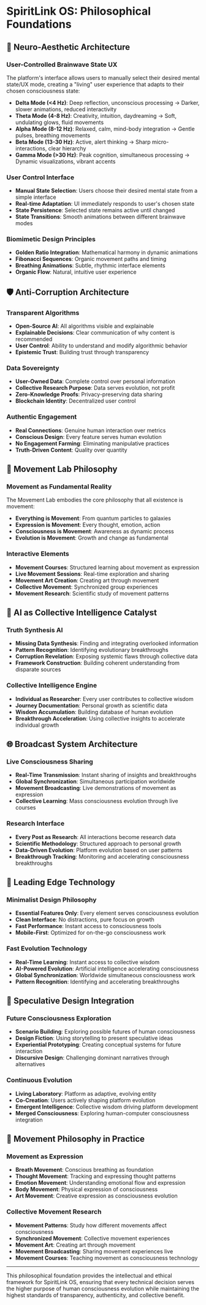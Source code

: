 # SpiritLink OS: Philosophical Foundations

## 🧠 Neuro-Aesthetic Architecture

### User-Controlled Brainwave State UX
The platform's interface allows users to manually select their desired mental state/UX mode, creating a "living" user experience that adapts to their chosen consciousness state:

- **Delta Mode (<4 Hz)**: Deep reflection, unconscious processing → Darker, slower animations, reduced interactivity
- **Theta Mode (4-8 Hz)**: Creativity, intuition, daydreaming → Soft, undulating glows, fluid movements
- **Alpha Mode (8-12 Hz)**: Relaxed, calm, mind-body integration → Gentle pulses, breathing movements
- **Beta Mode (13-30 Hz)**: Active, alert thinking → Sharp micro-interactions, clear hierarchy
- **Gamma Mode (>30 Hz)**: Peak cognition, simultaneous processing → Dynamic visualizations, vibrant accents

### User Control Interface
- **Manual State Selection**: Users choose their desired mental state from a simple interface
- **Real-time Adaptation**: UI immediately responds to user's chosen state
- **State Persistence**: Selected state remains active until changed
- **State Transitions**: Smooth animations between different brainwave modes

### Biomimetic Design Principles
- **Golden Ratio Integration**: Mathematical harmony in dynamic animations
- **Fibonacci Sequences**: Organic movement paths and timing
- **Breathing Animations**: Subtle, rhythmic interface elements
- **Organic Flow**: Natural, intuitive user experience

## 🛡️ Anti-Corruption Architecture

### Transparent Algorithms
- **Open-Source AI**: All algorithms visible and explainable
- **Explainable Decisions**: Clear communication of why content is recommended
- **User Control**: Ability to understand and modify algorithmic behavior
- **Epistemic Trust**: Building trust through transparency

### Data Sovereignty
- **User-Owned Data**: Complete control over personal information
- **Collective Research Purpose**: Data serves evolution, not profit
- **Zero-Knowledge Proofs**: Privacy-preserving data sharing
- **Blockchain Identity**: Decentralized user control

### Authentic Engagement
- **Real Connections**: Genuine human interaction over metrics
- **Conscious Design**: Every feature serves human evolution
- **No Engagement Farming**: Eliminating manipulative practices
- **Truth-Driven Content**: Quality over quantity

## 🎨 Movement Lab Philosophy

### Movement as Fundamental Reality
The Movement Lab embodies the core philosophy that all existence is movement:

- **Everything is Movement**: From quantum particles to galaxies
- **Expression is Movement**: Every thought, emotion, action
- **Consciousness is Movement**: Awareness as dynamic process
- **Evolution is Movement**: Growth and change as fundamental

### Interactive Elements
- **Movement Courses**: Structured learning about movement as expression
- **Live Movement Sessions**: Real-time exploration and sharing
- **Movement Art Creation**: Creating art through movement
- **Collective Movement**: Synchronized group experiences
- **Movement Research**: Scientific study of movement patterns

## 🤖 AI as Collective Intelligence Catalyst

### Truth Synthesis AI
- **Missing Data Synthesis**: Finding and integrating overlooked information
- **Pattern Recognition**: Identifying evolutionary breakthroughs
- **Corruption Revelation**: Exposing systemic flaws through collective data
- **Framework Construction**: Building coherent understanding from disparate sources

### Collective Intelligence Engine
- **Individual as Researcher**: Every user contributes to collective wisdom
- **Journey Documentation**: Personal growth as scientific data
- **Wisdom Accumulation**: Building database of human evolution
- **Breakthrough Acceleration**: Using collective insights to accelerate individual growth

## 🌐 Broadcast System Architecture

### Live Consciousness Sharing
- **Real-Time Transmission**: Instant sharing of insights and breakthroughs
- **Global Synchronization**: Simultaneous participation worldwide
- **Movement Broadcasting**: Live demonstrations of movement as expression
- **Collective Learning**: Mass consciousness evolution through live courses

### Research Interface
- **Every Post as Research**: All interactions become research data
- **Scientific Methodology**: Structured approach to personal growth
- **Data-Driven Evolution**: Platform evolution based on user patterns
- **Breakthrough Tracking**: Monitoring and accelerating consciousness breakthroughs

## 🎯 Leading Edge Technology

### Minimalist Design Philosophy
- **Essential Features Only**: Every element serves consciousness evolution
- **Clean Interface**: No distractions, pure focus on growth
- **Fast Performance**: Instant access to consciousness tools
- **Mobile-First**: Optimized for on-the-go consciousness work

### Fast Evolution Technology
- **Real-Time Learning**: Instant access to collective wisdom
- **AI-Powered Evolution**: Artificial intelligence accelerating consciousness
- **Global Synchronization**: Worldwide simultaneous consciousness work
- **Pattern Recognition**: Identifying and accelerating breakthroughs

## 🔮 Speculative Design Integration

### Future Consciousness Exploration
- **Scenario Building**: Exploring possible futures of human consciousness
- **Design Fiction**: Using storytelling to present speculative ideas
- **Experiential Prototyping**: Creating conceptual systems for future interaction
- **Discursive Design**: Challenging dominant narratives through alternatives

### Continuous Evolution
- **Living Laboratory**: Platform as adaptive, evolving entity
- **Co-Creation**: Users actively shaping platform evolution
- **Emergent Intelligence**: Collective wisdom driving platform development
- **Merged Consciousness**: Exploring human-computer consciousness integration

## 🌊 Movement Philosophy in Practice

### Movement as Expression
- **Breath Movement**: Conscious breathing as foundation
- **Thought Movement**: Tracking and expressing thought patterns
- **Emotion Movement**: Understanding emotional flow and expression
- **Body Movement**: Physical expression of consciousness
- **Art Movement**: Creative expression as consciousness evolution

### Collective Movement Research
- **Movement Patterns**: Study how different movements affect consciousness
- **Synchronized Movement**: Collective movement experiences
- **Movement Art**: Creating art through movement
- **Movement Broadcasting**: Sharing movement experiences live
- **Movement Courses**: Teaching movement as consciousness technology

---

This philosophical foundation provides the intellectual and ethical framework for SpiritLink OS, ensuring that every technical decision serves the higher purpose of human consciousness evolution while maintaining the highest standards of transparency, authenticity, and collective benefit. 